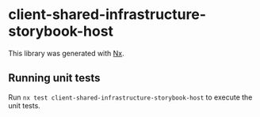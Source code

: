 # client-shared-infrastructure-storybook-host

This library was generated with [Nx](https://nx.dev).

## Running unit tests

Run `nx test client-shared-infrastructure-storybook-host` to execute the unit tests.
